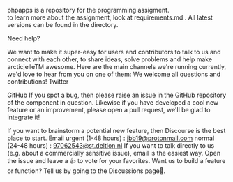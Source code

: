 phpapps  is a repository for the programming assigment.  
to learn more about the assignment, look at requirements.md .
All latest versions can be found in the directory.



Need help?

We want to make it super-easy for  users and contributors to talk to us and connect with each other, to share ideas, solve problems and help make arcticjelleTM awesome. Here are the main channels we're running currently, we'd love to hear from you on one of them:
We welcome all questions and contributions!
Twitter



GitHub
If you spot a bug, then please raise an issue in the GitHub repository of the component in question. Likewise if you have developed a cool new feature or an improvement, please open a pull request, we'll be glad to integrate it!

If you want to brainstorm a potential new feature, then Discourse is the best place to start.
Email
urgent (1-48 hours) : jbb19@protonmail.com
normal (24-48 hours) : 97062543@st.deltion.nl
If you want to talk directly to us (e.g. about a commercially sensitive issue), email is the easiest way.
Open the issue and leave a 👍 to vote for your favorites. Want us to build a feature or function? Tell us by going to the Discussions page💬.

